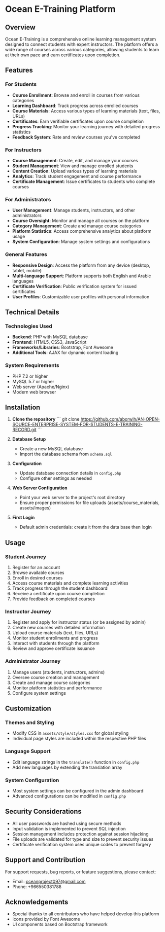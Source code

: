# Ocean E-Training Platform

## Overview

Ocean E-Training is a comprehensive online learning management system designed to connect students with expert instructors. The platform offers a wide range of courses across various categories, allowing students to learn at their own pace and earn certificates upon completion.

## Features

### For Students
- **Course Enrollment**: Browse and enroll in courses from various categories
- **Learning Dashboard**: Track progress across enrolled courses
- **Course Materials**: Access various types of learning materials (text, files, URLs)
- **Certificates**: Earn verifiable certificates upon course completion
- **Progress Tracking**: Monitor your learning journey with detailed progress statistics
- **Feedback System**: Rate and review courses you've completed

### For Instructors
- **Course Management**: Create, edit, and manage your courses
- **Student Management**: View and manage enrolled students
- **Content Creation**: Upload various types of learning materials
- **Analytics**: Track student engagement and course performance
- **Certificate Management**: Issue certificates to students who complete courses

### For Administrators
- **User Management**: Manage students, instructors, and other administrators
- **Course Oversight**: Monitor and manage all courses on the platform
- **Category Management**: Create and manage course categories
- **Platform Statistics**: Access comprehensive analytics about platform usage
- **System Configuration**: Manage system settings and configurations

### General Features
- **Responsive Design**: Access the platform from any device (desktop, tablet, mobile)
- **Multi-language Support**: Platform supports both English and Arabic languages
- **Certificate Verification**: Public verification system for issued certificates
- **User Profiles**: Customizable user profiles with personal information

## Technical Details

### Technologies Used
- **Backend**: PHP with MySQL database
- **Frontend**: HTML5, CSS3, JavaScript
- **Frameworks/Libraries**: Bootstrap, Font Awesome
- **Additional Tools**: AJAX for dynamic content loading

### System Requirements
- PHP 7.2 or higher
- MySQL 5.7 or higher
- Web server (Apache/Nginx)
- Modern web browser

## Installation

1. **Clone the repository**
   \`\`\`
   git clone https://github.com/aborwlh/AN-OPEN-SOURCE-ENTERPRISE-SYSTEM-FOR-STUDENTS-E-TRAINING-RECORD.git
   \`\`\`

2. **Database Setup**
   - Create a new MySQL database
   - Import the database schema from `schema.sql`

3. **Configuration**
   - Update database connection details in `config.php`
   - Configure other settings as needed

4. **Web Server Configuration**
   - Point your web server to the project's root directory
   - Ensure proper permissions for file uploads (assets/course_materials, assets/images)

5. **First Login**
   - Default admin credentials:
     create it from the data base then login 

## Usage

### Student Journey
1. Register for an account
2. Browse available courses
3. Enroll in desired courses
4. Access course materials and complete learning activities
5. Track progress through the student dashboard
6. Receive a certificate upon course completion
7. Provide feedback on completed courses

### Instructor Journey
1. Register and apply for instructor status (or be assigned by admin)
2. Create new courses with detailed information
3. Upload course materials (text, files, URLs)
4. Monitor student enrollments and progress
5. Interact with students through the platform
6. Review and approve certificate issuance

### Administrator Journey
1. Manage users (students, instructors, admins)
2. Oversee course creation and management
3. Create and manage course categories
4. Monitor platform statistics and performance
5. Configure system settings

## Customization

### Themes and Styling
- Modify CSS in `assets/style/styles.css` for global styling
- Individual page styles are included within the respective PHP files

### Language Support
- Edit language strings in the `translate()` function in `config.php`
- Add new languages by extending the translation array

### System Configuration
- Most system settings can be configured in the admin dashboard
- Advanced configurations can be modified in `config.php`

## Security Considerations

- All user passwords are hashed using secure methods
- Input validation is implemented to prevent SQL injection
- Session management includes protection against session hijacking
- File uploads are validated for type and size to prevent security issues
- Certificate verification system uses unique codes to prevent forgery

## Support and Contribution

For support requests, bug reports, or feature suggestions, please contact:
- Email: oceanproject097@gmail.com
- Phone: +966550381788


## Acknowledgements

- Special thanks to all contributors who have helped develop this platform
- Icons provided by Font Awesome
- UI components based on Bootstrap framework
